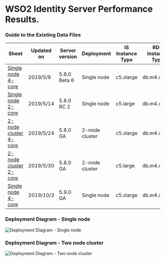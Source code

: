 # WSO2 Identity Server Performance Results.


### Guide to the Existing Data Files
| Sheet | Updated on | Server version | Deployment | IS Instance Type | RDS Instance Type | Test Duration | Wormup period | OS | Java | Database |
| --- | --- | --- | --- | --- | --- | --- | --- | --- | --- | --- |
| [Single node 4-core](single-node-4-core-5.8.0-2019-05-09.md) | 2019/5/9 | 5.8.0 Beta 6 | Single node | c5.xlarge | db.m4.xlarge | 15 min | 5 min | Ubuntu 18.04 (LTS) | 1.8.0_201-b09 | MySQL 5.7 |
| [Single node 2-core](single-node-2-core-5.8.0-2019-05-14.md) | 2019/5/14 | 5.8.0 RC 2 | Single node | c5.large | db.m4.xlarge | 15 min | 5 min | Ubuntu 18.04 (LTS) | 1.8.0_201-b09 | MySQL 5.7 |
| [2-node cluster 4-core](2-node-cluster-4-core-5.8.0-2019-05-24.md) | 2019/5/24 | 5.8.0 GA | 2-node cluster | c5.xlarge | db.m4.xlarge | 15 min | 5 min | Ubuntu 18.04 (LTS) | 1.8.0_201-b09 | MySQL 5.7 |
| [2-node cluster 2-core](2-node-cluster-2-core-5.8.0-2019-05-30.md) | 2019/5/30 | 5.8.0 GA | 2-node cluster | c5.large | db.m4.xlarge | 15 min | 5 min | Ubuntu 18.04 (LTS) | 1.8.0_201-b09 | MySQL 5.7 |
| [Single node 4-core](single-node-4-core-5.9.0-2019-10-03.md) | 2019/10/3 | 5.9.0 GA | Single node | c5.xlarge | db.m4.xlarge | 15 min | 5 min | Ubuntu 18.04 (LTS) | 1.8.0_201-b09 | MySQL 5.7 |



### Deployment Diagram - Single node
![Deployment Diagram - Single node](https://github.com/vihanga-liyanage/performance-is/blob/single-node-performance/images/singlenode-deployment.png)


### Deployment Diagram - Two node cluster
![Deployment Diagram - Two node cluster](https://github.com/vihanga-liyanage/performance-is/blob/master/images/deployment-diagram.png)
